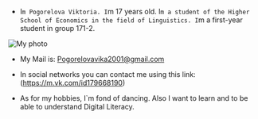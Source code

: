 - I`m Pogorelova Viktoria. I`m 17 years old. I`m a student of the Higher School of Economics in the field of Linguistics. I`m a first-year student in group 171-2.

![My photo](https://pp.userapi.com/c837628/v837628190/35524/-E9XLWbmkLs.jpg)

- My Mail is: Pogorelovavika2001@gmail.com

- In social networks you can contact me using this link: (https://m.vk.com/id179668190)

- As for my hobbies, I`m fond of dancing. Also I want to learn and to be able to understand Digital Literacy.
